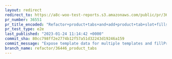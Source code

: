 ```yaml
---
layout: redirect
redirect_to: https://a8c-woo-test-reports.s3.amazonaws.com/public/pr/36551/e2e/index.html
pr_number: 36551
pr_title_encoded: "Refactor+product+tabs+and+add+product+tab+slot+fills"
pr_test_type: e2e
last_published: "2023-01-24 11:14:42 +0000"
commit_sha: 80cc798ff2e2774b12f57a51d32243d19246a159
commit_message: "Expose template data for multiple templates and fillProps within tabP…"
branch_name: refactor/36446_product_tabs
---
```


